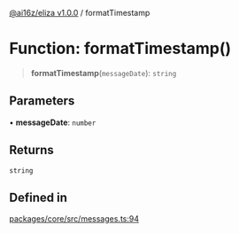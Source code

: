 [@ai16z/eliza v1.0.0](../index.md) / formatTimestamp

# Function: formatTimestamp()

> **formatTimestamp**(`messageDate`): `string`

## Parameters

• **messageDate**: `number`

## Returns

`string`

## Defined in

[packages/core/src/messages.ts:94](https://github.com/ai16z/eliza/blob/main/packages/core/src/messages.ts#L94)
